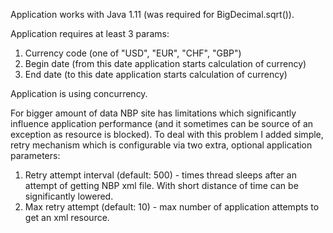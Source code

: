 Application works with Java 1.11 (was required for BigDecimal.sqrt()).

Application requires at least 3 params: 
1. Currency code (one of "USD", "EUR", "CHF", "GBP")
2. Begin date (from this date application starts calculation of currency)
3. End date (to this date application starts calculation of currency)

Application is using concurrency. 

For bigger amount of data NBP site has limitations which significantly influence application performance 
(and it sometimes can be source of an exception as resource is blocked). To deal with this problem I 
added simple, retry mechanism which is configurable via two extra, optional application parameters:
1. Retry attempt interval (default: 500) - times thread sleeps after an attempt of getting NBP xml file.
With short distance of time can be significantly lowered.
2. Max retry attempt (default: 10) - max number of application attempts to get an xml resource.